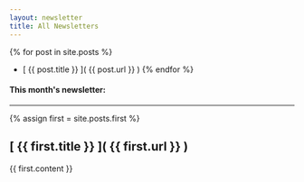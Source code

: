 ```yaml
---
layout: newsletter
title: All Newsletters
---
```


{% for post in site.posts %}
* [ {{ post.title }} ]( {{ post.url }} )
{% endfor %}

#### This month's newsletter:

<hr />

{% assign first = site.posts.first %}

## [ {{ first.title }} ]( {{ first.url }} )

{{ first.content }}
